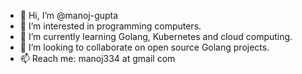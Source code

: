 - 👋 Hi, I’m @manoj-gupta
- 👀 I’m interested in programming computers.
- 🌱 I’m currently learning Golang, Kubernetes and cloud computing.
- 💞️ I’m looking to collaborate on open source Golang projects.
- 📫 Reach me: manoj334 at gmail com

<!---
manoj-gupta/manoj-gupta is a ✨ special ✨ repository because its `README.md` (this file) appears on your GitHub profile.
You can click the Preview link to take a look at your changes.
--->
